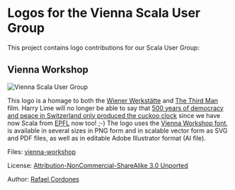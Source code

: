 # Logos for the Vienna Scala User Group

This project contains logo contributions for our Scala User Group:

## Vienna Workshop
![Vienna Scala User Group](https://raw.github.com/scala-vienna/scala-vienna-logos/master/vienna-workshop/vienna-scala-user-group-logo_150px.png)

This logo is a homage to both the [Wiener Werkstätte](http://en.wikipedia.org/wiki/Wiener_Werkst%C3%A4tte) and [The Third Man](http://en.wikipedia.org/wiki/The_Third_Man) film. Harry Lime will no longer be able to say that [500 years of democracy and peace in Switzerland only produced the cuckoo clock](http://www.youtube.com/watch?v=cydkTy6GmFA) since we have now Scala from [EPFL](http://www.epfl.ch/) now too! ;-)
The logo uses the [Vienna Workshop font](http://www.fontspring.com/fonts/hanoded/vienna-workshop), is available in several sizes in PNG form and in scalable vector form as SVG and PDF files, as well as in editable Adobe Illustrator format (AI file).

Files: [vienna-workshop](https://github.com/scala-vienna/scala-vienna-logos/tree/master/vienna-workshop)

License: [Attribution-NonCommercial-ShareAlike 3.0 Unported](http://creativecommons.org/licenses/by-nc-sa/3.0/)

Author: [Rafael Cordones](http://rafael.cordones.me)

